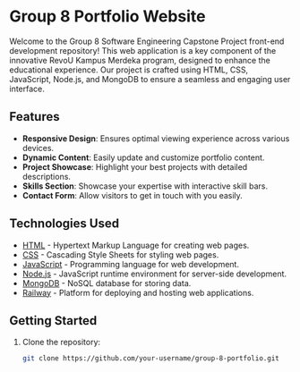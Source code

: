 # Group 8 Portfolio Website

Welcome to the Group 8 Software Engineering Capstone Project front-end development repository! This web application is a key component of the innovative RevoU Kampus Merdeka program, designed to enhance the educational experience. Our project is crafted using HTML, CSS, JavaScript, Node.js, and MongoDB to ensure a seamless and engaging user interface.

## Features

- **Responsive Design**: Ensures optimal viewing experience across various devices.
- **Dynamic Content**: Easily update and customize portfolio content.
- **Project Showcase**: Highlight your best projects with detailed descriptions.
- **Skills Section**: Showcase your expertise with interactive skill bars.
- **Contact Form**: Allow visitors to get in touch with you easily.

## Technologies Used

- [HTML](https://developer.mozilla.org/en-US/docs/Web/HTML) - Hypertext Markup Language for creating web pages.
- [CSS](https://developer.mozilla.org/en-US/docs/Web/CSS) - Cascading Style Sheets for styling web pages.
- [JavaScript](https://developer.mozilla.org/en-US/docs/Web/JavaScript) - Programming language for web development.
- [Node.js](https://nodejs.org/) - JavaScript runtime environment for server-side development.
- [MongoDB](https://www.mongodb.com/) - NoSQL database for storing data.
- [Railway](https://railway.app/) - Platform for deploying and hosting web applications.

## Getting Started

1. Clone the repository:

   ```bash
   git clone https://github.com/your-username/group-8-portfolio.git
